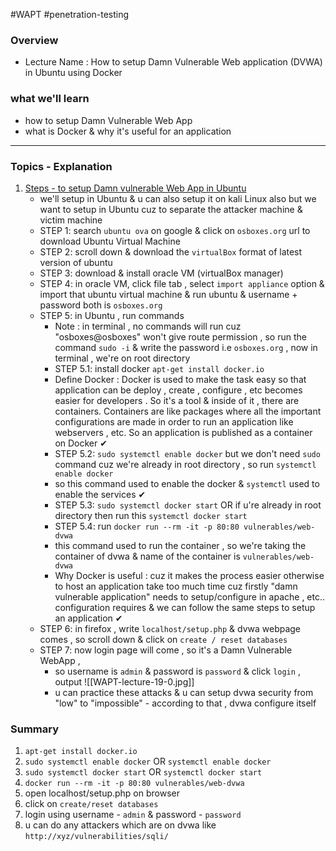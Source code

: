 #WAPT #penetration-testing
### Overview
- Lecture Name : How to setup Damn Vulnerable Web application (DVWA) in Ubuntu using Docker
### what we'll learn
- how to setup Damn Vulnerable Web App
- what is Docker & why it's useful for an application

---
### Topics - Explanation

1) <u>Steps - to setup Damn vulnerable Web App in Ubuntu</u>
	- we'll setup in Ubuntu & u can also setup it on kali Linux also but we want to setup in Ubuntu cuz to separate the attacker machine & victim machine
	- STEP 1: search `ubuntu ova` on google & click on `osboxes.org` url to download Ubuntu Virtual Machine
	- STEP 2: scroll down & download the `virtualBox` format of latest version of ubuntu 
	- STEP 3: download & install oracle VM (virtualBox manager)
	- STEP 4: in oracle VM, click file tab , select `import appliance` option & import that ubuntu virtual machine & run ubuntu & username + password both is `osboxes.org`
	- STEP 5: in Ubuntu , run commands
		- Note : in terminal , no commands will run cuz "osboxes@osboxes" won't give route permission , so run the command `sudo -i` & write the password i.e `osboxes.org` , now in terminal , we're on root directory
		- STEP 5.1: install docker `apt-get install docker.io` 
		- Define Docker : Docker is used to make the task easy so that application can be deploy , create , configure , etc becomes easier for developers . So it's a tool & inside of it , there are containers. Containers are like packages where all the important configurations are made in order to run an application like webservers , etc. So an application is published as a container on Docker ✔
		- STEP 5.2: `sudo systemctl enable docker` but we don't need `sudo` command cuz we're already in root directory , so run `systemctl enable docker`
		- so this command used to enable the docker & `systemctl` used to enable the services ✔
		- STEP 5.3: `sudo systemctl docker start` OR if u're already in root directory then run this `systemctl docker start`
		- STEP 5.4: run `docker run --rm -it -p 80:80 vulnerables/web-dvwa` 
		- this command used to run the container , so we're taking the container of dvwa & name of the container is `vulnerables/web-dvwa`
		- Why Docker is useful : cuz it makes the process easier otherwise to host an application take too much time cuz firstly "damn vulnerable application" needs to setup/configure in apache , etc.. configuration requires & we can follow the same steps to setup an application ✔
	- STEP 6: in firefox , write `localhost/setup.php` & dvwa webpage comes , so scroll down & click on `create / reset databases`
	- STEP 7: now login page will come , so it's a Damn Vulnerable WebApp , 
		- so username is `admin` & password is `password` & click `login` , output ![[WAPT-lecture-19-0.jpg]]
		- u can practice these attacks & u can setup dvwa security from "low" to "impossible" - according to that , dvwa configure itself
### Summary
1) `apt-get install docker.io`
2) `sudo systemctl enable docker` OR `systemctl enable docker`
3) `sudo systemctl docker start` OR `systemctl docker start`
4) `docker run --rm -it -p 80:80 vulnerables/web-dvwa`
5) open localhost/setup.php on browser
6) click on `create/reset databases`
7) login using username - `admin` & password - `password`
8) u can do any attackers which are on dvwa like `http://xyz/vulnerabilities/sqli/`


